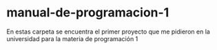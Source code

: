# manual-de-programacion-1
En estas carpeta se encuentra el primer proyecto que me pidieron en la universidad para la materia de programación 1
